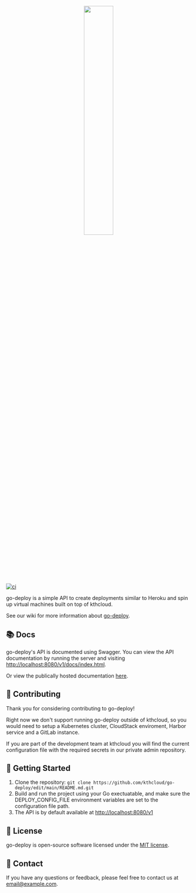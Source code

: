 <p align="center">
  <img width=40% src="https://github.com/kthcloud/go-deploy/assets/26722370/f0e0729f-224a-4ac8-a88b-a6ed98760edd" />
</p>

[![ci](https://github.com/kthcloud/go-deploy/actions/workflows/docker-image.yml/badge.svg)](https://github.com/kthcloud/go-deploy/actions/workflows/docker-image.yml)

go-deploy is a simple API to create deployments similar to Heroku and spin up virtual machines built on top of kthcloud.

See our wiki for more information about [go-deploy](https://wiki.cloud.cbh.kth.se/index.php/Deploy).

## 📚 Docs
go-deploy's API is documented using Swagger. You can view the API documentation by running the server and visiting [http://localhost:8080/v1/docs/index.html](http://localhost:8080/deploy/v1/docs/index.html). 

Or view the publically hosted documentation [here](https://api.cloud.cbh.kth.se/deploy/v1/docs/index.html).

## 🤝 Contributing

Thank you for considering contributing to go-deploy!

Right now we don't support running go-deploy outside of kthcloud, so you would need to setup a Kubernetes cluster, CloudStack enviroment, Harbor service and a GitLab instance. 

If you are part of the development team at kthcloud you will find the current configuration file with the required secrets in our private admin repository.

## 🚀 Getting Started

1. Clone the repository: `git clone https://github.com/kthcloud/go-deploy/edit/main/README.md.git`
2. Build and run the project using your Go exectuatable, and make sure the DEPLOY_CONFIG_FILE environment variables are set to the configuration file path.
3. The API is by default available at [http://localhost:8080/v1](http://localhost:8080/v1)

## 📝 License

go-deploy is open-source software licensed under the [MIT license](https://opensource.org/licenses/MIT).

## 📧 Contact

If you have any questions or feedback, please feel free to contact us at [email@example.com](mailto:email@example.com).
